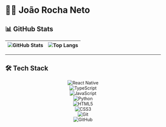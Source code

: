 # 👨‍💻 João Rocha Neto


## 📊 GitHub Stats

<div align="center">

| ![GitHub Stats](https://github-readme-stats.vercel.app/api?username=joaorocha-neto&show_icons=true&theme=radical) | ![Top Langs](https://github-readme-stats.vercel.app/api/top-langs/?username=joaorocha-neto&layout=compact&theme=radical) |
| ------------- | ------------- |

</div>

---

## 🛠️ Tech Stack

<div align="center">

![React Native](https://img.shields.io/badge/React_Native-20232A?style=for-the-badge&logo=react&logoColor=61DAFB)  
![TypeScript](https://img.shields.io/badge/TypeScript-007ACC?style=for-the-badge&logo=typescript&logoColor=white)  
![JavaScript](https://img.shields.io/badge/JavaScript-F7DF1E?style=for-the-badge&logo=javascript&logoColor=black)  
![Python](https://img.shields.io/badge/Python-3776AB?style=for-the-badge&logo=python&logoColor=white)  
![HTML5](https://img.shields.io/badge/HTML5-E34F26?style=for-the-badge&logo=html5&logoColor=white)  
![CSS3](https://img.shields.io/badge/CSS3-1572B6?style=for-the-badge&logo=css3&logoColor=white)  
![Git](https://img.shields.io/badge/Git-F05032?style=for-the-badge&logo=git&logoColor=white)  
![GitHub](https://img.shields.io/badge/GitHub-181717?style=for-the-badge&logo=github&logoColor=white)  

</div>
